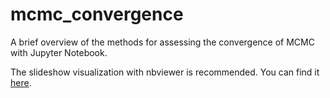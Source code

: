 # mcmc_convergence
A brief overview of the methods for assessing the convergence of MCMC with Jupyter Notebook.

The slideshow visualization with nbviewer is recommended. You can find it [here](https://nbviewer.org/format/slides/github/fcastagna/mcmc_convergence/blob/master/convergence.ipynb/).
